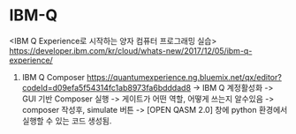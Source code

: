 # IBM-Q

<IBM Q Experience로 시작하는 양자 컴퓨터 프로그래밍 실습>
https://developer.ibm.com/kr/cloud/whats-new/2017/12/05/ibm-q-experience/

1. IBM Q Composer
https://quantumexperience.ng.bluemix.net/qx/editor?codeId=d09efa5f54314fc1ab8973fa6bdddad8
-> IBM Q 계정활성화
-> GUI 기반 Composer 실행
-> 게이트가 어떤 역할, 어떻게 쓰는지 알수있음
-> composer 작성후, simulate 버튼
-> [OPEN QASM 2.0] 창에 python 환경에서 실행할 수 있는 코드 생성됨.
